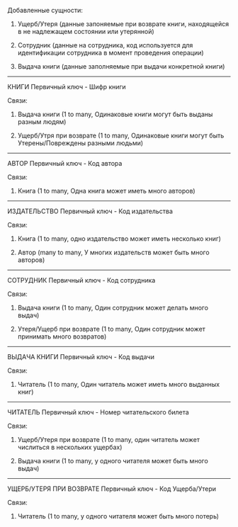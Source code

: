 Добавленные сущности:

1) Ущерб/Утеря (данные запоняемые при возврате книги, находящейся в не надлежащем состоянии или утерянной)

2) Сотрудник (данные на сотрудника, код используется для идентификации сотрудника в момент проведения операции)

3) Выдача книги (данные заполняемые при выдачи конкретной книги)
--------------------------------------------------------------------------------------------------------

КНИГИ
Первичный ключ - Шифр книги

Связи:
1) Выдача книги (1 to many, Одинаковые книги могут быть выданы разным людям)
   
2) Ущерб/Утря при возврате (1 to many, Одинаковые книги могут быть Утерены/Повреждены разными людьми)
--------------------------------------------------------------------------------------------------------

АВТОР
Первичный ключ - Код автора

Связи:
1) Книга (1 to many, Одна книга может иметь много авторов)
--------------------------------------------------------------------------------------------------------

ИЗДАТЕЛЬСТВО
Первичный ключ - Код издательства

Связи:
1) Книга (1 to many, одно издательство может иметь несколько книг)

2) Автор (many to many, У многих издательств может быть много авторов)
--------------------------------------------------------------------------------------------------------

СОТРУДНИК
Первичный ключ - Код сотрудника

Связи:
1) Выдача книги (1 to many, Один сотрудник может делать много выдач)

2) Утеря/Ущерб при возврате (1 to many, Один сотрудник может принимать много возвратов)
--------------------------------------------------------------------------------------------------------

ВЫДАЧА КНИГИ
Первичный ключ - Код выдачи

Связи:
1) Читатель (1 to many, Один читатель может иметь много выданных книг)
--------------------------------------------------------------------------------------------------------

ЧИТАТЕЛЬ
Первичный ключ - Номер читательского билета

Связи:
1) Ущерб/Утеря при возврате (1 to many, один читатель может числиться в нескольких ущербах)

2) Выдача книги (1 to many, у одного читателя может быть много выдач)
--------------------------------------------------------------------------------------------------------

УЩЕРБ/УТЕРЯ ПРИ ВОЗВРАТЕ
Первичный ключ - Код Ущерба/Утери

Связи:
1) Читатель (1 to many, у одного читателя может быть много потерь)